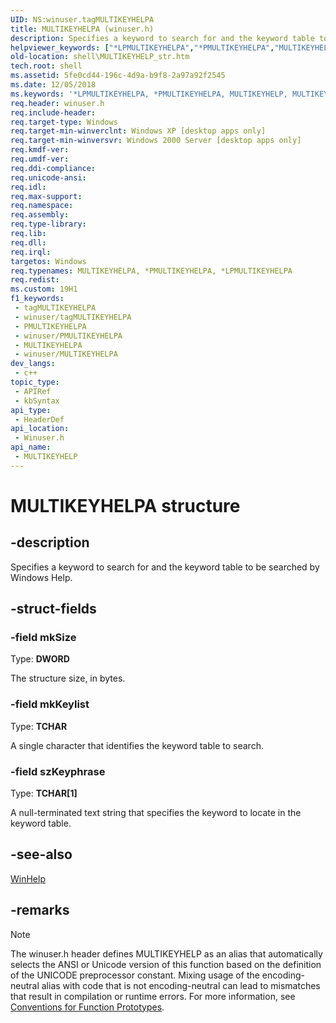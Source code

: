 ```yaml
---
UID: NS:winuser.tagMULTIKEYHELPA
title: MULTIKEYHELPA (winuser.h)
description: Specifies a keyword to search for and the keyword table to be searched by Windows Help. (ANSI)
helpviewer_keywords: ["*LPMULTIKEYHELPA","*PMULTIKEYHELPA","MULTIKEYHELP","MULTIKEYHELP structure [Windows Shell]","MULTIKEYHELPA","_win32_MULTIKEYHELP_str","shell.MULTIKEYHELP_str","tagMULTIKEYHELPA","tagMULTIKEYHELPW","winuser/MULTIKEYHELP"]
old-location: shell\MULTIKEYHELP_str.htm
tech.root: shell
ms.assetid: 5fe0cd44-196c-4d9a-b9f8-2a97a92f2545
ms.date: 12/05/2018
ms.keywords: '*LPMULTIKEYHELPA, *PMULTIKEYHELPA, MULTIKEYHELP, MULTIKEYHELP structure [Windows Shell], MULTIKEYHELPA, _win32_MULTIKEYHELP_str, shell.MULTIKEYHELP_str, tagMULTIKEYHELPA, tagMULTIKEYHELPW, winuser/MULTIKEYHELP'
req.header: winuser.h
req.include-header: 
req.target-type: Windows
req.target-min-winverclnt: Windows XP [desktop apps only]
req.target-min-winversvr: Windows 2000 Server [desktop apps only]
req.kmdf-ver: 
req.umdf-ver: 
req.ddi-compliance: 
req.unicode-ansi: 
req.idl: 
req.max-support: 
req.namespace: 
req.assembly: 
req.type-library: 
req.lib: 
req.dll: 
req.irql: 
targetos: Windows
req.typenames: MULTIKEYHELPA, *PMULTIKEYHELPA, *LPMULTIKEYHELPA
req.redist: 
ms.custom: 19H1
f1_keywords:
 - tagMULTIKEYHELPA
 - winuser/tagMULTIKEYHELPA
 - PMULTIKEYHELPA
 - winuser/PMULTIKEYHELPA
 - MULTIKEYHELPA
 - winuser/MULTIKEYHELPA
dev_langs:
 - c++
topic_type:
 - APIRef
 - kbSyntax
api_type:
 - HeaderDef
api_location:
 - Winuser.h
api_name:
 - MULTIKEYHELP
---
```


# MULTIKEYHELPA structure


## -description

Specifies a keyword to search for and the keyword table to be searched by Windows Help.

## -struct-fields

### -field mkSize

Type: <b>DWORD</b>

The structure size, in bytes.

### -field mkKeylist

Type: <b>TCHAR</b>

A single character that identifies the keyword table to search.

### -field szKeyphrase

Type: <b>TCHAR[1]</b>

A null-terminated text string that specifies the keyword to locate in the keyword table.

## -see-also

<a href="/windows/desktop/api/winuser/nf-winuser-winhelpa">WinHelp</a>

## -remarks

> [!NOTE]
> The winuser.h header defines MULTIKEYHELP as an alias that automatically selects the ANSI or Unicode version of this function based on the definition of the UNICODE preprocessor constant. Mixing usage of the encoding-neutral alias with code that is not encoding-neutral can lead to mismatches that result in compilation or runtime errors. For more information, see [Conventions for Function Prototypes](/windows/win32/intl/conventions-for-function-prototypes).
